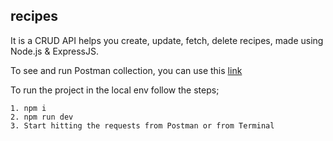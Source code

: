 ## recipes

It is a CRUD API helps you create, update, fetch, delete recipes, made using Node.js & ExpressJS.

To see and run Postman collection, you can use this [link](https://.postman.co/workspace/My-Workspace~7c72c409-0e69-4a94-852f-2aee26d69a87/collection/11186376-e34d5323-85b2-4ba8-96e2-928622a1bfe6?action=share&creator=11186376)


To run the project in the local env follow the steps;

```
1. npm i
2. npm run dev
3. Start hitting the requests from Postman or from Terminal

```

